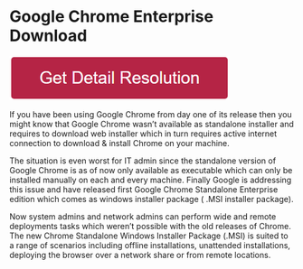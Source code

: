 # Google Chrome Enterprise Download


[![google chrome enterprise download](redd.png)](https://github.com/hubwebie/google.chrome.enterprise.download)


If you have been using Google Chrome from day one of its release then you might know that Google Chrome wasn’t available as standalone installer and requires to download web installer which in turn requires active internet connection to download & install Chrome on your machine.

The situation is even worst for IT admin since the standalone version of Google Chrome is as of now only available as executable which can only be installed manually on each and every machine. Finally Google is addressing this issue and have released first Google Chrome Standalone Enterprise edition which comes as windows installer package ( .MSI installer package).

Now system admins and network admins can perform wide and remote deployments tasks which weren’t possible with the old releases of Chrome.  The new Chrome Standalone Windows Installer Package (.MSI) is suited to a range of scenarios including offline installations, unattended installations, deploying the browser over a network share or from remote locations.

